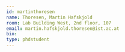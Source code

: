 ```yaml
---
id: martinthoresen
name: Thoresen, Martin Hafskjold
room: Lab Building West, 2nd floor, 107
email: martin.hafskjold.thoresen@ist.ac.at
bio: 
type: phdstudent
---
```

